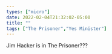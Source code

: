 ```yaml
---
types: ["micro"]
date: 2022-02-04T21:32:02-05:00
title: ""
tags: ["The Prisoner","Yes Minister"]
---
```

Jim Hacker is in The Prisoner???
